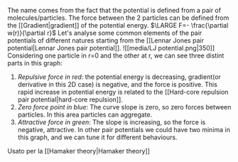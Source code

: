 The name comes from the fact that the potential is defined from a pair of molecules/particles. The force between the 2 particles can be defined from the [[Gradient|gradient]] of the potential energy.
$\LARGE F=- \frac{\partial w(r)}{\partial r}$ 
Let's analyse some common elements of the pair potentials of different natures starting from the [[Lennar Jones pair potential|Lennar Jones pair potential]].
![[media/LJ potential.png|350]]
Considering one particle in r=0 and the other at r, we can see three distint parts in this graph:
1. *Repulsive force in red*: the potential energy is decreasing, gradient(or derivative in this 2D case) is negative, and the force is positive. This rapid increase in potential energy is related to the [[Hard-core repulsion pair potential|hard-core repulsion]].
2. *Zero force point in blue*: The curve slope is zero, so zero forces between particles. In this area particles can aggregate. 
3. *Attractive force in green*: The slope is increasing, so the force is negative, attractive.
In other pair potentials we could have two minima in this graph, and we can tune it for different behaviours.


Usato per la [[Hamaker theory|Hamaker theory]]
